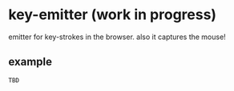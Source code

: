 # key-emitter (work in progress)

emitter for key-strokes in the browser. also it captures the mouse!

## example

`TBD`